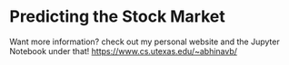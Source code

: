 # Predicting the Stock Market

Want more information? check out my personal website and the Jupyter Notebook under that! 
https://www.cs.utexas.edu/~abhinavb/
